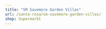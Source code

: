 ```yaml
---
title: "SM Savemore Garden Villas"
url: /santa-rosa/sm-savemore-garden-villas/
shop: Supermarkt
---
```

